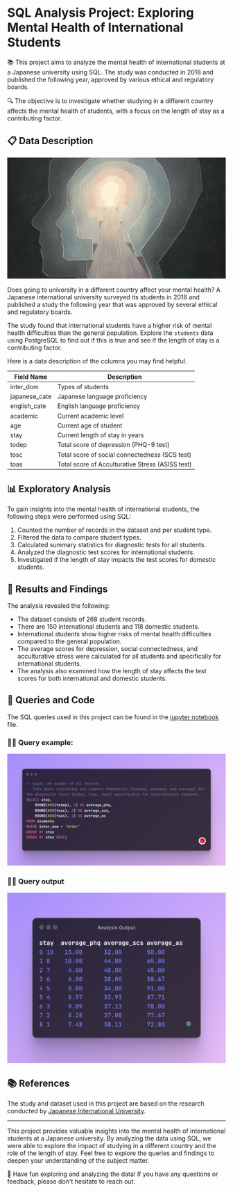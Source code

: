# SQL Analysis Project: Exploring Mental Health of International Students

📚 This project aims to analyze the mental health of international students at a Japanese university using SQL. The study was conducted in 2018 and published the following year, approved by various ethical and regulatory boards.

🔍 The objective is to investigate whether studying in a different country affects the mental health of students, with a focus on the length of stay as a contributing factor.

## 📋 Data Description

![Illustration of silhouetted heads](mentalhealth.jpg)

Does going to university in a different country affect your mental health? A Japanese international university surveyed its students in 2018 and published a study the following year that was approved by several ethical and regulatory boards.

The study found that international students have a higher risk of mental health difficulties than the general population. Explore the `students` data using PostgreSQL to find out if this is true and see if the length of stay is a contributing factor.

Here is a data description of the columns you may find helpful.

| Field Name    | Description                                      | 
| ------------- | ------------------------------------------------ |
| inter_dom     | Types of students                                |
| japanese_cate | Japanese language proficiency                    | 
| english_cate  | English language proficiency                     |
| academic      | Current academic level                           | 
| age           | Current age of student                           |
| stay          | Current length of stay in years                  |
| todep         | Total score of depression (PHQ-9 test)           |
| tosc          | Total score of social connectedness (SCS test)   |
| toas          | Total score of Acculturative Stress (ASISS test) |

## 📊 Exploratory Analysis

To gain insights into the mental health of international students, the following steps were performed using SQL:

1. Counted the number of records in the dataset and per student type.
2. Filtered the data to compare student types.
3. Calculated summary statistics for diagnostic tests for all students.
4. Analyzed the diagnostic test scores for international students.
5. Investigated if the length of stay impacts the test scores for domestic students.

## 🧪 Results and Findings

The analysis revealed the following:

- The dataset consists of 268 student records.
- There are 150 international students and 118 domestic students.
- International students show higher risks of mental health difficulties compared to the general population.
- The average scores for depression, social connectedness, and acculturative stress were calculated for all students and specifically for international students.
- The analysis also examined how the length of stay affects the test scores for both international and domestic students.

## 📑 Queries and Code

The SQL queries used in this project can be found in the [jupyter notebook](students_mental_health.ipynb) file. 

### 🧑‍💻 Query example: 
![code](query.png)

### 👨‍🔬 Query output
![code_output](query_result.png)

## 📚 References

The study and dataset used in this project are based on the research conducted by [Japanese International University](example-link-to-the-study).

---

This project provides valuable insights into the mental health of international students at a Japanese university. By analyzing the data using SQL, we were able to explore the impact of studying in a different country and the role of the length of stay. Feel free to explore the queries and findings to deepen your understanding of the subject matter.

🌟 Have fun exploring and analyzing the data! If you have any questions or feedback, please don't hesitate to reach out.
